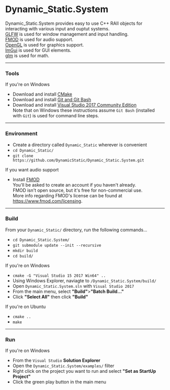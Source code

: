 
# Dynamic_Static.System
Dynamic_Static.System provides easy to use C++ RAII objects for interacting with various input and ouptut systems.  
[GLFW](https://www.glfw.org/) is used for window management and input handling.  
[FMOD](https://www.fmod.com/) is used for audio support.  
[OpenGL](https://www.opengl.org/) is used for graphics support.  
[ImGui](https://github.com/ocornut/imgui) is used for GUI elements.  
[glm](https://glm.g-truc.net/0.9.9/index.html) is used for math.

----------------------------------------------------------------
### Tools

If you're on Windows
  - Download and install [CMake](https://cmake.org/)
  - Download and install [Git and Git Bash](https://git-scm.com/)
  - Download and install [Visual Studio 2017 Community Edition](https://visualstudio.microsoft.com/downloads/)  
  Note that on Windows these instructions assume `Git Bash` (installed with `Git`) is used for command line steps.

----------------------------------------------------------------
### Environment
- Create a directory called `Dynamic_Static` wherever is convenient
- `cd Dynamic_Static/`
- `git clone https://github.com/DynamicStatic/Dynamic_Static.System.git`  

If you want audio support
- Install [FMOD](https://www.fmod.com/)  
You'll be asked to create an account if you haven't already.  
FMOD isn't open source, but it's free for non-commercial use.  
More info regarding FMOD's license can be found at https://www.fmod.com/licensing.

----------------------------------------------------------------
### Build
From your `Dynamic_Static/` directory, run the following commands...
- `cd Dynamic_Static.System/`
- `git submodule update --init --recursive`
- `mkdir build`
- `cd build/`

If you're on Windows
  - `cmake -G "Visual Studio 15 2017 Win64" ..`
  - Using Windows Explorer, naviagte to `/Dynamic_Static.System/build/`
  - Open `Dynamic_Static.System.sln` with `Visual Studio 2017`
  - From the main menu, select **"Build"**>**"Batch Build..."**
  - Click **"Select All"** then click **"Build"**  

If you're on Ubuntu
  - `cmake ..`
  - `make`

----------------------------------------------------------------
### Run
If you're on Windows
  - From the `Visual Studio` **Solution Explorer**
  - Open the `Dynamic_Static.System/examples/` filter
  - Right click on the project you want to run and select **"Set as StartUp Project"**
  - Click the green play button in the main menu
